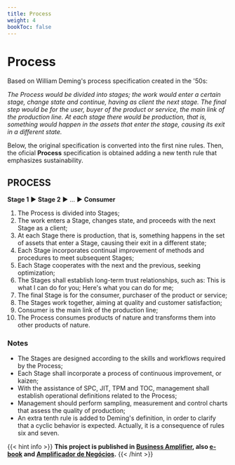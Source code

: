 ```yaml
---
title: Process
weight: 4
bookToc: false
---
```

# Process

Based on William Deming's process specification created in the '50s:

*The Process would be divided into stages; the work would enter a certain stage, change state and continue, having as client the next stage. The final step would be for the user, buyer of the product or service, the main link of the production line. At each stage there would be production, that is, something would happen in the assets that enter the stage, causing its exit in a different state.*

Below, the original specification is converted into the first nine rules. Then, the oficial **Process** specification is obtained adding a new tenth rule that emphasizes sustainability.

## PROCESS

**Stage 1** ► **Stage 2** ► ... ► **Consumer**

1. The Process is divided into Stages;
2. The work enters a Stage, changes state, and proceeds with the next Stage as a client;
3. At each Stage there is production, that is, something happens in the set of assets that enter a Stage, causing their exit in a different state;
4. Each Stage incorporates continual improvement of methods and procedures to meet subsequent Stages;
5. Each Stage cooperates with the next and the previous, seeking optimization;
6. The Stages shall establish long-term trust relationships, such as: This is what I can do for you; Here's what you can do for me;
7. The final Stage is for the consumer, purchaser of the product or service;
8. The Stages work together, aiming at quality and customer satisfaction;
9. Consumer is the main link of the production line;
10. The Process consumes products of nature and transforms them into other products of nature.

### Notes

- The Stages are designed according to the skills and workflows required by the Process;
- Each Stage shall incorporate a process of continuous improvement, or kaizen;
- With the assistance of SPC, JIT, TPM and TOC, management shall establish operational definitions related to the Process;
- Management should perform sampling, measurement and control charts that assess the quality of production;
- An extra tenth rule is added to Deming's definition, in order to clarify that a cyclic behavior is expected. Actually, it is a consequence of rules six and seven.

{{< hint info >}}
**This project is published in [Business Amplifier](https://www.amazon.com/Business-Amplifier-M-Sc-Motta-Lopes/dp/B083XGK14Q), also [e-book](https://www.amazon.com/Business-Amplifier-Jose-Motta-Lopes-ebook-dp-B086L6V6QY/dp/B086L6V6QY/) and [Amplificador de Negócios](https://www.amazon.com/M-Sc-Jose-Motta-Lopes/dp/8592301009).**
{{< /hint >}}

